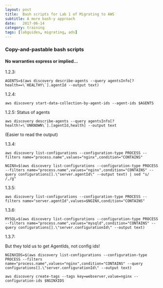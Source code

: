 ```yaml
---
layout: post
title:  Bash scripts for Lab 1 of Migrating to AWS
subtitle: A more bash-y approach
date:   2017-06-14
category: training
tags: [labguides, migrating, ads]
---
```


### Copy-and-pastable bash scripts
#### No warranties express or implied...

1.2.3:  

``
AGENTS=$(aws discovery describe-agents --query agentsInfo[?health==\`HEALTHY\`].agentId --output text)
``

1.2.4:

``
aws discovery start-data-collection-by-agent-ids --agent-ids $AGENTS
``

1.2.5: Status of agents

``
aws discovery describe-agents --query agentsInfo[?health!=\`UNKNOWN\`].[agentId,health] --output text
``

(Easier to read the output)

1.3.4:

``
aws discovery list-configurations --configuration-type PROCESS --filters name="process.name",values="nginx",condition="CONTAINS"
``

``
NGINX=$(aws discovery list-configurations --configuration-type PROCESS --filters name="process.name",values="nginx",condition="CONTAINS" --query configurations[].\"server.agentId\" --output text) | sed "s/ /,/g"
``

1.3.5:

``
aws discovery list-configurations --configuration-type PROCESS --filters name="server.agentId",values=$NGINX,condition="CONTAINS"
``

1.3.6:

``
MYSQL=$(aws discovery list-configurations --configuration-type PROCESS --filters name="process.name",values="mysqld",condition="CONTAINS" --query configurations[].\"server.configurationId\" --output text)
``

1.3.7:

But they told us to get AgentIds, not config ids!

``
NGINXIDS=$(aws discovery list-configurations --configuration-type PROCESS --filters name="process.name",values="nginx",condition="CONTAINS" --query configurations[].\"server.configurationId\" --output text)
``

``
aws discovery create-tags --tags key=webserver,value=nginx --configuration-ids $NGINXIDS
``
